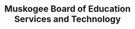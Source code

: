 ---
title: "Muskogee Board of Education Services and Technology"
url: /muskogee/muskogee-board-of-education-services-and-technology/
shop: shop
---